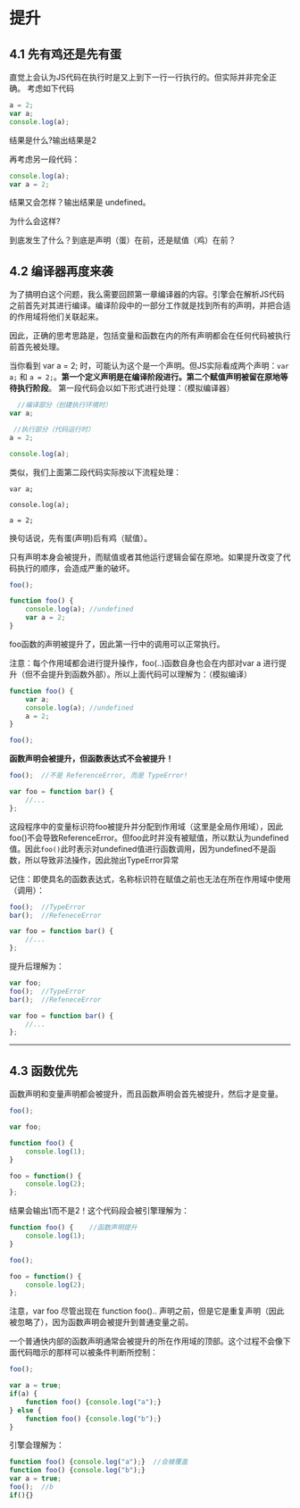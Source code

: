 # 提升

## 4.1 先有鸡还是先有蛋

直觉上会认为JS代码在执行时是又上到下一行一行执行的。但实际并非完全正确。
考虑如下代码
```js
a = 2;
var a;
console.log(a);
```

结果是什么?输出结果是2

再考虑另一段代码：
```js
console.log(a);     
var a = 2;
```
结果又会怎样？输出结果是 undefined。

为什么会这样?

到底发生了什么？到底是声明（蛋）在前，还是赋值（鸡）在前？

## 4.2 编译器再度来袭

为了搞明白这个问题，我么需要回顾第一章编译器的内容。引擎会在解析JS代码之前首先对其进行编译。编译阶段中的一部分工作就是找到所有的声明，并把合适的作用域将他们关联起来。

因此，正确的思考思路是，包括变量和函数在内的所有声明都会在任何代码被执行前首先被处理。

当你看到 var a = 2; 时，可能认为这个是一个声明。但JS实际看成两个声明：`var a;` 和 `a = 2;`。**第一个定义声明是在编译阶段进行。第二个赋值声明被留在原地等待执行阶段**。
第一段代码会以如下形式进行处理：（模拟编译器）
```js
  //编译部分（创建执行环境时）
var a;

 //执行部分（代码运行时）
a = 2;

console.log(a);
```

类似，我们上面第二段代码实际按以下流程处理：
```JS
var a;

console.log(a);

a = 2;

```

换句话说，先有蛋(声明)后有鸡（赋值）。

只有声明本身会被提升，而赋值或者其他运行逻辑会留在原地。如果提升改变了代码执行的顺序，会造成严重的破坏。

```js
foo();

function foo() {
    console.log(a); //undefined
    var a = 2;
}
```

foo函数的声明被提升了，因此第一行中的调用可以正常执行。

注意：每个作用域都会进行提升操作，foo(..)函数自身也会在内部对var a 进行提升（但不会提升到函数外部）。所以上面代码可以理解为：（模拟编译）
```js
function foo() {
    var a;
    console.log(a); //undefined
    a = 2;
}

foo();
```

**函数声明会被提升，但函数表达式不会被提升！**
```js
foo();  //不是 ReferenceError, 而是 TypeError!

var foo = function bar() {
    //...
};
```

这段程序中的变量标识符foo被提升并分配到作用域（这里是全局作用域），因此foo()不会导致ReferenceError。但foo此时并没有被赋值，所以默认为undefined值。因此`foo()`此时表示对undefined值进行函数调用，因为undefined不是函数，所以导致非法操作，因此抛出TypeError异常

记住：即使具名的函数表达式，名称标识符在赋值之前也无法在所在作用域中使用（调用）：
```js
foo();  //TypeError
bar();  //RefeneceError

var foo = function bar() {
    //...
};

```

提升后理解为：
```js
var foo;
foo();  //TypeError
bar();  //RefeneceError

var foo = function bar() {
    //...
};
```

----

## 4.3 函数优先

函数声明和变量声明都会被提升，而且函数声明会首先被提升，然后才是变量。
```js 
foo();

var foo;

function foo() {
    console.log(1);
}

foo = function() {
    console.log(2);
};
```
结果会输出1而不是2！这个代码段会被引擎理解为：
```js
function foo() {    //函数声明提升
    console.log(1);
}

foo();

foo = function() {
    console.log(2);
};
```

注意，var foo 尽管出现在 function foo().. 声明之前，但是它是重复声明（因此被忽略了），因为函数声明会被提升到普通变量之前。

一个普通快内部的函数声明通常会被提升的所在作用域的顶部。这个过程不会像下面代码暗示的那样可以被条件判断所控制：
```js
foo();

var a = true;
if(a) {
    function foo() {console.log("a");}
} else {
    function foo() {console.log("b");}
}
```

引擎会理解为：

```js
function foo() {console.log("a");}  //会被覆盖
function foo() {console.log("b");}  
var a = true;
foo();  //b
if(){}
```